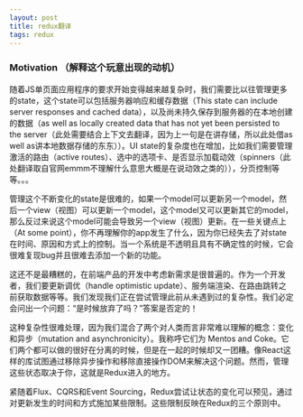 ```yaml
---
layout: post
title: redux翻译 
tags: redux
---
```



### Motivation （解释这个玩意出现的动机）
随着JS单页面应用程序的要求开始变得越来越复杂时，我们需要比以往管理更多的state，这个state可以包括服务器响应和缓存数据（This state can include server responses and cached data），以及尚未持久保存到服务器的在本地创建的数据（as well as locally created data that has not yet been persisted to the server（此处需要结合上下文去翻译，因为上一句是在讲存储，所以此处借as well as讲本地数据存储的东东））。UI state的复杂度也在增加，比如我们需要管理激活的路由（active routes）、选中的选项卡、是否显示加载动效（spinners（此处翻译取自官网emmm不理解什么意思大概是在说动效之类的）），分页控制等等。。。
   
   管理这个不断变化的state是很难的，如果一个model可以更新另一个model，然后一个view（视图）可以更新一个model，这个model又可以更新其它的model，那么反过来说这个model可能会导致另一个view（视图）更新。在一些关键点上（At some point），你不再理解你的app发生了什么，因为你已经失去了对state在时间、原因和方式上的控制。当一个系统是不透明且具有不确定性的时候，它会很难复现bug并且很难去添加一个新的功能。
   
这还不是最糟糕的，在前端产品的开发中考虑新需求是很普遍的。作为一个开发者，我们要更新调优（handle optimistic update）、服务端渲染、在路由跳转之前获取数据等等。我们发现我们正在尝试管理此前从未遇到过的复杂性。我们必定会问出一个问题：“是时候放弃了吗？”答案是否定的！

这种复杂性很难处理，因为我们混合了两个对人类而言非常难以理解的概念：变化和异步（mutation and asynchronicity）。我称呼它们为 Mentos and Coke。它们两个都可以做的很好在分离的时候，但是在一起的时候却又一团糟。像React这样的库试图通过移除异步操作和移除直接操作DOM来解决这个问题。然而，管理这些状态取决于你，这就是Redux进入的地方。

紧随着Flux、CQRS和Event Sourcing，Redux尝试让状态的变化可以预见，通过对更新发生的时间和方式施加某些限制。这些限制反映在Redux的三个原则中。